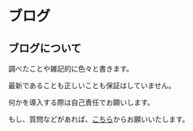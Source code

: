 # ブログ

## ブログについて

調べたことや雑記的に色々と書きます。

最新であることも正しいことも保証はしていません。

何かを導入する際は自己責任でお願いします。

もし、質問などがあれば、[こちら](https://forms.gle/TKUJ2Gs9EoH2jQvp7)からお願いいたします。
